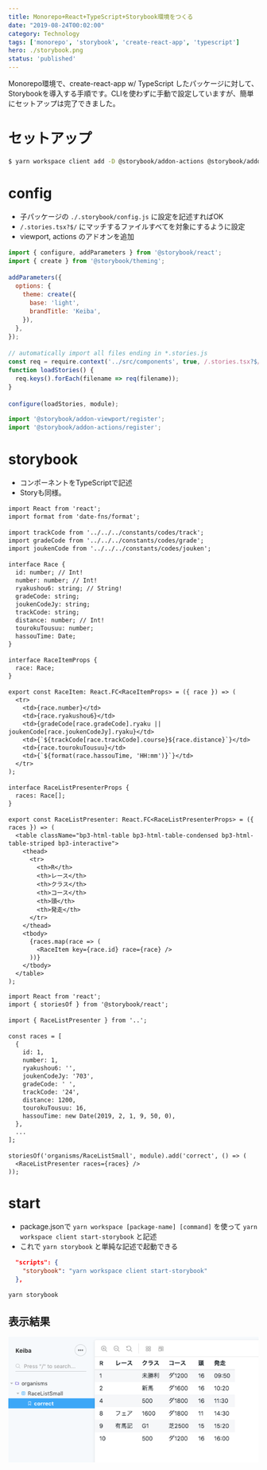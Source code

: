 ```yaml
---
title: Monorepo+React+TypeScript+Storybook環境をつくる
date: "2019-08-24T00:02:00"
category: Technology
tags: ['monorepo', 'storybook', 'create-react-app', 'typescript']
hero: ./storybook.png
status: 'published'
---
```


Monorepo環境で、create-react-app w/ TypeScript したパッケージに対して、Storybookを導入する手順です。CLIを使わずに手動で設定していますが、簡単にセットアップは完了できました。

# セットアップ

```bash
$ yarn workspace client add -D @storybook/addon-actions @storybook/addon-storyshots @storybook/addon-viewport @storybook/addons @storybook/react @storybook/theming
```

# config

- 子パッケージの `./.storybook/config.js` に設定を記述すればOK
- `/.stories.tsx?$/` にマッチするファイルすべてを対象にするように設定
- viewport, actions のアドオンを追加

```javascript:title=src/client/.storybook/config.js
import { configure, addParameters } from '@storybook/react';
import { create } from '@storybook/theming';

addParameters({
  options: {
    theme: create({
      base: 'light',
      brandTitle: 'Keiba',
    }),
  },
});

// automatically import all files ending in *.stories.js
const req = require.context('../src/components', true, /.stories.tsx?$/);
function loadStories() {
  req.keys().forEach(filename => req(filename));
}

configure(loadStories, module);
```

```javascript:title=src/client/.storybook/addons.js
import '@storybook/addon-viewport/register';
import '@storybook/addon-actions/register';
```

# storybook

- コンポーネントをTypeScriptで記述
- Storyも同様。

```javascript:title=src/client/src/components/organisms/RaceListSmall/index.tsx
import React from 'react';
import format from 'date-fns/format';

import trackCode from '../../../constants/codes/track';
import gradeCode from '../../../constants/codes/grade';
import joukenCode from '../../../constants/codes/jouken';

interface Race {
  id: number; // Int!
  number: number; // Int!
  ryakushou6: string; // String!
  gradeCode: string;
  joukenCodeJy: string;
  trackCode: string;
  distance: number; // Int!
  tourokuTousuu: number;
  hassouTime: Date;
}

interface RaceItemProps {
  race: Race;
}

export const RaceItem: React.FC<RaceItemProps> = ({ race }) => (
  <tr>
    <td>{race.number}</td>
    <td>{race.ryakushou6}</td>
    <td>{gradeCode[race.gradeCode].ryaku || joukenCode[race.joukenCodeJy].ryaku}</td>
    <td>{`${trackCode[race.trackCode].course}${race.distance}`}</td>
    <td>{race.tourokuTousuu}</td>
    <td>{`${format(race.hassouTime, 'HH:mm')}`}</td>
  </tr>
);

interface RaceListPresenterProps {
  races: Race[];
}

export const RaceListPresenter: React.FC<RaceListPresenterProps> = ({ races }) => (
  <table className="bp3-html-table bp3-html-table-condensed bp3-html-table-striped bp3-interactive">
    <thead>
      <tr>
        <th>R</th>
        <th>レース</th>
        <th>クラス</th>
        <th>コース</th>
        <th>頭</th>
        <th>発走</th>
      </tr>
    </thead>
    <tbody>
      {races.map(race => (
        <RaceItem key={race.id} race={race} />
      ))}
    </tbody>
  </table>
);
```

```javascript:title=src/client/src/components/organisms/RaceListSmall/storybook/index.stories.tsx
import React from 'react';
import { storiesOf } from '@storybook/react';

import { RaceListPresenter } from '..';

const races = [
  {
    id: 1,
    number: 1,
    ryakushou6: '',
    joukenCodeJy: '703',
    gradeCode: ' ',
    trackCode: '24',
    distance: 1200,
    tourokuTousuu: 16,
    hassouTime: new Date(2019, 2, 1, 9, 50, 0),
  },
  ...
];

storiesOf('organisms/RaceListSmall', module).add('correct', () => (
  <RaceListPresenter races={races} />
));
```

# start

- package.jsonで `yarn workspace [package-name] [command]` を使って `yarn workspace client start-storybook` と記述
- これで `yarn storybook` と単純な記述で起動できる

```json:title=package.json
  "scripts": {
    "storybook": "yarn workspace client start-storybook"
  },
```

```bash
yarn storybook
```

## 表示結果

![](storybook.png)
